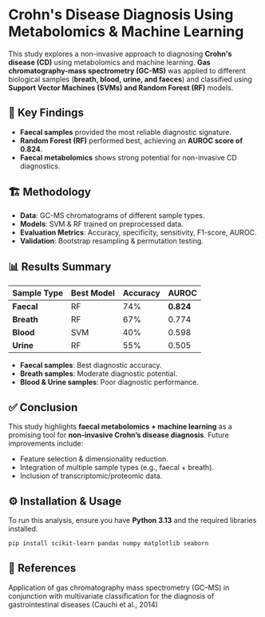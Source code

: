 # Crohn's Disease Diagnosis Using Metabolomics & Machine Learning

This study explores a non-invasive approach to diagnosing **Crohn's disease (CD)** using metabolomics and machine learning. **Gas chromatography-mass spectrometry (GC-MS)** was applied to different biological samples (**breath, blood, urine, and faeces**) and classified using **Support Vector Machines (SVMs) and Random Forest (RF)** models.

## 🧪 Key Findings
- **Faecal samples** provided the most reliable diagnostic signature.
- **Random Forest (RF)** performed best, achieving an **AUROC score of 0.824**.
- **Faecal metabolomics** shows strong potential for non-invasive CD diagnostics.

## 🏗️ Methodology
- **Data**: GC-MS chromatograms of different sample types.
- **Models**: SVM & RF trained on preprocessed data.
- **Evaluation Metrics**: Accuracy, specificity, sensitivity, F1-score, AUROC.
- **Validation**: Bootstrap resampling & permutation testing.

## 📊 Results Summary
| Sample Type | Best Model | Accuracy | AUROC |
|-------------|------------|----------|--------|
| **Faecal**  | RF         | 74%      | **0.824** |
| **Breath**  | RF         | 67%      | 0.774  |
| **Blood**   | SVM        | 40%      | 0.598  |
| **Urine**   | RF        | 55%      | 0.505  |

- **Faecal samples**: Best diagnostic accuracy.
- **Breath samples**: Moderate diagnostic potential.
- **Blood & Urine samples**: Poor diagnostic performance.

## ✅ Conclusion
This study highlights **faecal metabolomics + machine learning** as a promising tool for **non-invasive Crohn’s disease diagnosis**. Future improvements include:
- Feature selection & dimensionality reduction.
- Integration of multiple sample types (e.g., faecal + breath).
- Inclusion of transcriptomic/proteomic data.

## ⚙️ Installation & Usage
To run this analysis, ensure you have **Python 3.13** and the required libraries installed.

```bash
pip install scikit-learn pandas numpy matplotlib seaborn
```

## 📜 References

Application of gas chromatography mass spectrometry (GC–MS) in conjunction with multivariate classification for the diagnosis of gastrointestinal diseases (Cauchi et al., 2014)


